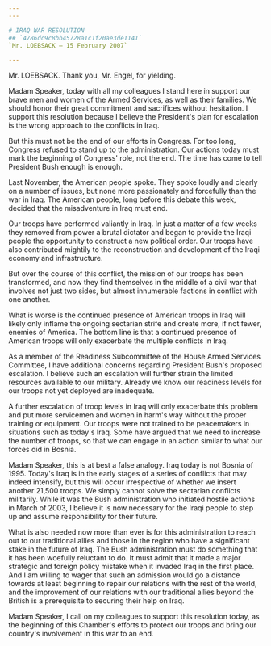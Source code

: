 ```yaml
---
---

# IRAQ WAR RESOLUTION
## `4786dc9c8bb45728a1c1f20ae3de1141`
`Mr. LOEBSACK — 15 February 2007`

---
```



Mr. LOEBSACK. Thank you, Mr. Engel, for yielding.

Madam Speaker, today with all my colleagues I stand here in support 
our brave men and women of the Armed Services, as well as their 
families. We should honor their great commitment and sacrifices without 
hesitation. I support this resolution because I believe the President's 
plan for escalation is the wrong approach to the conflicts in Iraq.

But this must not be the end of our efforts in Congress. For too 
long, Congress refused to stand up to the administration. Our actions 
today must mark the beginning of Congress' role, not the end. The time 
has come to tell President Bush enough is enough.

Last November, the American people spoke. They spoke loudly and 
clearly on a number of issues, but none more passionately and 
forcefully than the war in Iraq. The American people, long before this 
debate this week, decided that the misadventure in Iraq must end.

Our troops have performed valiantly in Iraq. In just a matter of a 
few weeks they removed from power a brutal dictator and began to 
provide the Iraqi people the opportunity to construct a new political 
order. Our troops have also contributed mightily to the reconstruction 
and development of the Iraqi economy and infrastructure.

But over the course of this conflict, the mission of our troops has 
been transformed, and now they find themselves in the middle of a civil 
war that involves not just two sides, but almost innumerable factions 
in conflict with one another.

What is worse is the continued presence of American troops in Iraq 
will likely only inflame the ongoing sectarian strife and create more, 
if not fewer, enemies of America. The bottom line is that a continued 
presence of American troops will only exacerbate the multiple conflicts 
in Iraq.

As a member of the Readiness Subcommittee of the House Armed Services 
Committee, I have additional concerns regarding President Bush's 
proposed escalation. I believe such an escalation will further strain 
the limited resources available to our military. Already we know our 
readiness levels for our troops not yet deployed are inadequate.

A further escalation of troop levels in Iraq will only exacerbate 
this problem and put more servicemen and women in harm's way without 
the proper training or equipment. Our troops were not trained to be 
peacemakers in situations such as today's Iraq. Some have argued that 
we need to increase the number of troops, so that we can engage in an 
action similar to what our forces did in Bosnia.

Madam Speaker, this is at best a false analogy. Iraq today is not 
Bosnia of 1995. Today's Iraq is in the early stages of a series of 
conflicts that may indeed intensify, but this will occur irrespective 
of whether we insert another 21,500 troops. We simply cannot solve the 
sectarian conflicts militarily. While it was the Bush administration 
who initiated hostile actions in March of 2003, I believe it is now 
necessary for the Iraqi people to step up and assume responsibility for 
their future.

What is also needed now more than ever is for this administration to 
reach out to our traditional allies and those in the region who have a 
significant stake in the future of Iraq. The Bush administration must 
do something that it has been woefully reluctant to do. It must admit 
that it made a major strategic and foreign policy mistake when it 
invaded Iraq in the first place. And I am willing to wager that such an 
admission would go a distance towards at least beginning to repair our 
relations with the rest of the world, and the improvement of our 
relations with our traditional allies beyond the British is a 
prerequisite to securing their help on Iraq.

Madam Speaker, I call on my colleagues to support this resolution 
today, as the beginning of this Chamber's efforts to protect our troops 
and bring our country's involvement in this war to an end.